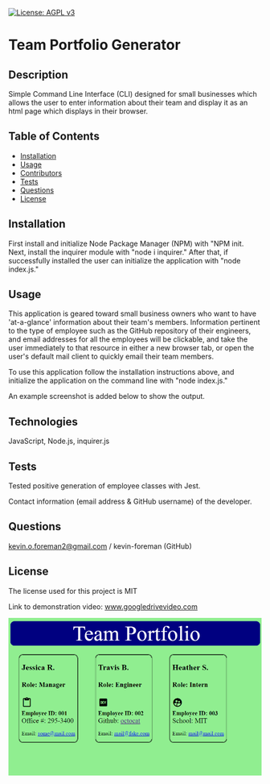 

[![License: AGPL v3](https://img.shields.io/badge/License-AGPL_v3-blue.svg)](https://www.gnu.org/licenses/agpl-3.0)


# Team Portfolio Generator

## Description
Simple Command Line Interface (CLI) designed for small businesses which allows the user to enter information about their team and display it as an html page which displays in their browser.

## Table of Contents
* [Installation](#installation)
* [Usage](#usage)
* [Contributors](#contributors)
* [Tests](#tests)
* [Questions](#questions)
* [License](#license) 

## Installation
First install and initialize Node Package Manager (NPM) with "NPM init. Next, install the inquirer module with "node i inquirer." After that, if successfully installed the user can initialize the application with "node index.js."

## Usage
This application is geared toward small business owners who want to have 'at-a-glance' information about their team's members. Information pertinent to the type of employee such as the GitHub repository of their engineers, and email addresses for all the employees will be clickable, and take the user immediately to that resource in either a new browser tab, or open the user's default mail client to quickly email their team members.

To use this application follow the installation instructions above, and initialize the application on the command line with "node index.js." 

An example screenshot is added below to show the output.

## Technologies
JavaScript, Node.js, inquirer.js

## Tests
Tested positive generation of employee classes with Jest.

Contact information (email address & GitHub username) of the developer.
## Questions
kevin.o.foreman2@gmail.com / kevin-foreman (GitHub)

## License

The license used for this project is MIT

Link to demonstration video: www.googledrivevideo.com

![alt text](assets/images/team-screenshot.png)

